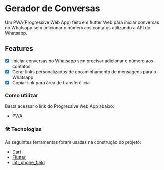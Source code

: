 # Gerador de Conversas

Um PWA(Progressive Web App) feito em flutter Web para iniciar conversas no Whatsapp sem adicionar o número aos contatos utilizando a API do Whatsapp.

## Features

- [x] Iniciar conversas no Whatsapp sem precisar adicionar o número aos contatos
- [x] Gerar links personalizados de encaminhamento de mensagens para o Whatsapp
- [x] Copiar link para área de transferência

### Como utilizar
Basta acessar o link do Progressive Web App abaixo:
- [PWA](https://fabriciolima77.github.io/#/)

### 🛠 Tecnologias

As seguintes ferramentas foram usadas na construção do projeto:

- [Dart](https://dart.dev/)
- [Flutter](https://flutter.dev/)
- [intl_phone_field](https://pub.dev/packages/intl_phone_field)
